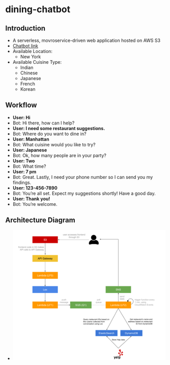 # dining-chatbot
## Introduction
* A serverless, movroservice-driven web application hosted on AWS S3
* [Chatbot link]("https://dining-chatbot-kshih.s3.amazonaws.com/index.html")
* Available Location:
    * New York
* Available Cuisine Type:
    * Indian
    * Chinese
    * Japanese
    * French
    * Korean

## Workflow
- **User: Hi**
- Bot: Hi there, how can I help?
- **User: I need some restaurant suggestions.**
- Bot: Where do you want to dine in?
- **User: Manhattan**
- Bot: What cuisine would you like to try?
- **User: Japanese**
- Bot: Ok, how many people are in your party?
- **User: Two**
- Bot: What time?
- **User: 7 pm**
- Bot: Great. Lastly, I need your phone number so I can send you my findings.
- **User: 123-456-7890**
- Bot: You’re all set. Expect my suggestions shortly! Have a good day.
- **User: Thank you!**
- Bot: You’re welcome.

## Architecture Diagram
- ![](assets/arch_diagram.png)
